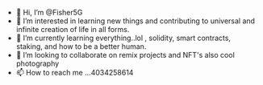 - 👋 Hi, I’m @Fisher5G
- 👀 I’m interested in learning new things and contributing to universal and infinite creation of life in all forms.
- 🌱 I’m currently learning everything..lol , solidity, smart contracts, staking, and how to be a better human.
- 💞️ I’m looking to collaborate on remix projects and NFT's also cool photography
- 📫 How to reach me ...4034258614

<!---
Fisher5G/Fisher5G is a ✨ special ✨ repository because its `README.md` (this file) appears on your GitHub profile.
You can click the Preview link to take a look at your changes.
--->
